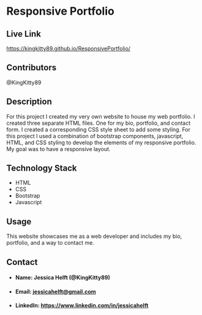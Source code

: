 # **Responsive Portfolio**

## **Live Link**

https://kingkitty89.github.io/ResponsivePortfolio/

## **Contributors**

@KingKitty89


## **Description**

For this project I created my very own website to house my web portfolio. I created three separate HTML files. One for my bio, portfolio, and contact form. I created a corresponding CSS style sheet to add some styling. For this project I used a combination of bootstrap components, javascript, HTML, and CSS styling to develop the elements of my responsive portfolio. My goal was to have a responsive layout.

## **Technology Stack**
* HTML 
* CSS 
* Bootstrap
* Javascript

## **Usage**

This website showcases me as a web developer and includes my bio, portfolio, and a way to contact me.

## **Contact**
* #### **Name:** Jessica Helft (@KingKitty89)
* #### **Email:** [jessicahelft@gmail.com](jessicahelft@gmail.com)
* #### **LinkedIn:** https://www.linkedin.com/in/jessicahelft
